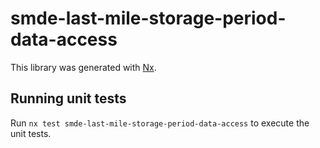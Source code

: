 # smde-last-mile-storage-period-data-access

This library was generated with [Nx](https://nx.dev).

## Running unit tests

Run `nx test smde-last-mile-storage-period-data-access` to execute the unit tests.
